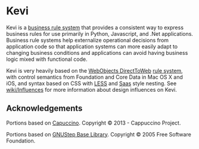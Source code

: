 # Kevi

Kevi is a [business rule system](http://en.wikipedia.org/wiki/Business_rules_engine) that provides a consistent way to express business rules for use primarily in Python, Javascript, and .Net applications. Business rule systems help externalize operational decisions from application code so that application systems can more easily adapt to changing business conditions and applications can avoid having business logic mixed with functional code.

Kevi is very heavily based on the [WebObjects DirectToWeb](https://developer.apple.com/legacy/library/documentation/WebObjects/Developing_With_D2W/) [rule system](https://developer.apple.com/legacy/library/documentation/WebObjects/Developing_With_D2W/Architecture/Architecture.html#//apple_ref/doc/uid/TP30001015-DontLinkChapterID_2-BAJDAABJ), with control semantics from Foundation and Core Data in Mac OS X and iOS, and syntax based on CSS with [LESS](http://lesscss.org/#-nested-rules) and [Saas](http://sass-lang.com/guide#3) style nesting. See [wiki/Influences](wiki/Influences) for more information about design influences on Kevi.

## Acknowledgements

Portions based on [Capuccino](https://github.com/cappuccino/cappuccino). Copyright © 2013 - Cappuccino Project.

Portions based on [GNUStep Base Library](https://github.com/gnustep/gnustep-base). Copyright © 2005 Free Software Foundation.


